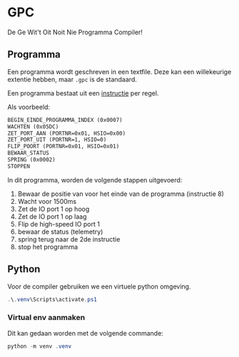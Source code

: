 # GPC

De Ge Wit't Oit Noit Nie Programma Compiler!

## Programma

Een programma wordt geschreven in een textfile. Deze kan een willekeurige extentie hebben, maar ```.gpc``` is de standaard.

Een programma bestaat uit een [instructie](./instructieset.md) per regel.

Als voorbeeld:

```txt
BEGIN_EINDE_PROGRAMMA_INDEX (0x0007)
WACHTEN (0x05DC)
ZET_PORT_AAN (PORTNR=0x01, HSIO=0x00)
ZET_PORT_UIT (PORTNR=1, HSIO=0)
FLIP_POORT (PORTNR=0x01, HSIO=0x01)
BEWAAR_STATUS
SPRING (0x0002)
STOPPEN
```

In dit programma, worden de volgende stappen uitgevoerd:

1. Bewaar de positie van voor het einde van de programma (instructie 8)
2. Wacht voor 1500ms
3. Zet de IO port 1 op hoog
4. Zet de IO port 1 op laag
5. Flip de high-speed IO port 1
6. bewaar de status (telemetry)
7. spring terug naar de 2de instructie
8. stop het programma

## Python

Voor de compiler gebruiken we een virtuele python omgeving.

```ps1
.\.venv\Scripts\activate.ps1
```

### Virtual env aanmaken

Dit kan gedaan worden met de volgende commande:

```ps1
python -m venv .venv
```
